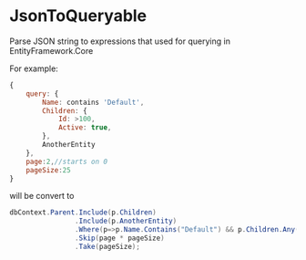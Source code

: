 # JsonToQueryable

Parse JSON string to expressions that used for querying in EntityFramework.Core

For example:
```js
{
    query: {
        Name: contains 'Default',
        Children: {
            Id: >100,
            Active: true,                    
        },               
        AnotherEntity
    },
    page:2,//starts on 0
    pageSize:25
}
```
will be convert to
```csharp
dbContext.Parent.Include(p.Children)
                .Include(p.AnotherEntity)
                .Where(p=>p.Name.Contains("Default") && p.Children.Any(c=>c.Id > 100 && c.Active))
                .Skip(page * pageSize)
                .Take(pageSize);
```
